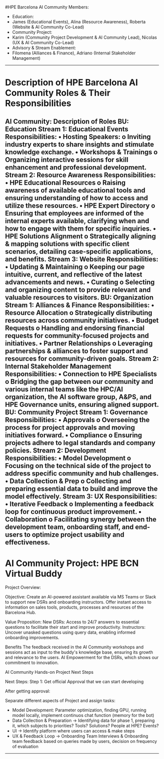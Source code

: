 #HPE Barcelona AI Community Members: 


- Education:
- James (Educational Events), Alina (Resource Awareness), Roberta (Website & AI Community Co-Lead)
- Community Project:
- Karim (Community Project Development & AI Community Lead), Nicolas (UX & AI Community Co-Lead)
- Advisory & Stream Enablement:
- Filomena (Alliances & Finance), Adriano (Internal Stakeholder Management)
 
----

# Description of HPE Barcelona AI Community Roles & Their Responsibilities 
 AI Community: Description of Roles BU: Education Stream 1: Educational Events Responsibilities:
• Hosting Speakers:
o Inviting industry experts to share insights and stimulate knowledge exchange.
• Workshops & Trainings
o Organizing interactive sessions for skill enhancement and professional development. Stream 2: Resource Awareness Responsibilities:
• HPE Educational Resources
o Raising awareness of available educational tools and ensuring understanding of how to access and utilize these resources.
• HPE Expert Directory
o Ensuring that employees are informed of the internal experts available, clarifying when and how to engage with them for specific inquiries.
• HPE Solutions Alignment
o Strategically aligning & mapping solutions with specific client scenarios, detailing case-specific applications, and benefits. Stream 3: Website Responsibilities:
• Updating & Maintaining
o Keeping our page intuitive, current, and reflective of the latest advancements and news.
• Curating
o Selecting and organizing content to provide relevant and valuable resources to visitors. BU: Organization Stream 1: Alliances & Finance Responsibilities:
• Resource Allocation
o Strategically distributing resources across community initiatives.
• Budget Requests
o Handling and endorsing financial requests for community-focused projects and initiatives.
• Partner Relationships
o Leveraging partnerships & alliances to foster support and resources for community-driven goals. Stream 2: Internal Stakeholder Management
Responsibilities:
• Connection to HPE Specialists
o Bridging the gap between our community and various internal teams like the HPC/AI organization, the AI software group, A&PS, and HPE Governance units, ensuring aligned support. BU: Community Project Stream 1: Governance Responsibilities:
• Approvals
o Overseeing the process for project approvals and moving initiatives forward.
• Compliance
o Ensuring projects adhere to legal standards and company policies. Stream 2: Development Responsibilities:
• Model Development
o Focusing on the technical side of the project to address specific community and hub challenges.
• Data Collection & Prep
o Collecting and preparing essential data to build and improve the model effectively. Stream 3: UX Responsibilities:
• Iterative Feedback
o Implementing a feedback loop for continuous product improvement.
• Collaboration
o Facilitating synergy between the development team, onboarding staff, and end-users to optimize project usability and effectiveness.
----

# AI Community Project: HPE BCN Virtual Buddy
Project Overview:

Objective:
Create an AI-powered assistant available via MS Teams or Slack to support new DSRs and onboarding instructors.
Offer instant access to information on sales tools, products, processes and resources of the Barcelona Hub.

Value Proposition:
New DSRs: Access to 24/7 answers to essential questions to facilitate their start and improve productivity. 
Instructors: Uncover unasked questions using query data, enabling informed onboarding improvements.

Benefits
The feedback received in the AI Community workshops and sessions act as input to the buddy's knowledge base, ensuring its growth and relevance to the users.
AI Empowerment for the DSRs, which shows our commitment to innovation.


AI Community Hands-on Project Next Steps 

Next Steps: 
Step 1: Get official Approval that we can start developing 

After getting approval: 

Separate different aspects of Project and assign tasks: 

- Model Development: Parameter optimization, finding GPU, running model locally, implement continuos chat function (memory for the bot)
- Data Collection & Preparation -> Identifying data for phase 1, preparing it, which subjects to priorities? Tools? Solutions? People at HPE? Events? 
- UI -> Identify platform where users can access & make steps 
- UX & Feedback Loop -> Onboarding Team Interviews & Onboarding team feedback based on queries made by users, decision on frequency of evaluation

----